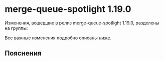 # merge-queue-spotlight 1.19.0

<!-- ЧЕЛОВЕЧЕСКОЕ ВСТУПЛЕНИЕ -->

Изменения, вошедшие в релиз merge-queue-spotlight 1.19.0, разделены на группы:

Все важные изменения подробно описаны [ниже](#Пояснения).

## Пояснения

